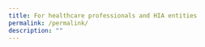 ```yaml
---
title: For healthcare professionals and HIA entities
permalink: /permalink/
description: ""
---
```

